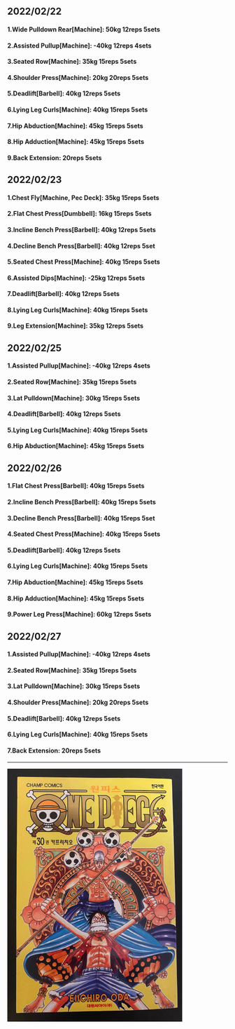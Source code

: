 ## 2022/02/22
#### 1.Wide Pulldown Rear\[Machine\]: 50kg 12reps 5sets
#### 2.Assisted Pullup\[Machine\]: -40kg 12reps 4sets
#### 3.Seated Row\[Machine]: 35kg 15reps 5sets
#### 4.Shoulder Press\[Machine\]: 20kg 20reps 5sets
#### 5.Deadlift\[Barbell\]: 40kg 12reps 5sets
#### 6.Lying Leg Curls\[Machine\]: 40kg 15reps 5sets
#### 7.Hip Abduction\[Machine\]: 45kg 15reps 5sets
#### 8.Hip Adduction\[Machine\]: 45kg 15reps 5sets
#### 9.Back Extension: 20reps 5sets

## 2022/02/23
#### 1.Chest Fly\[Machine, Pec Deck\]: 35kg 15reps 5sets
#### 2.Flat Chest Press\[Dumbbell\]: 16kg 15reps 5sets
#### 3.Incline Bench Press\[Barbell\]: 40kg 12reps 5sets 
#### 4.Decline Bench Press\[Barbell\]: 40kg 12reps 5set
#### 5.Seated Chest Press\[Machine\]: 40kg 15reps 5sets
#### 6.Assisted Dips\[Machine\]: -25kg 12reps 5sets
#### 7.Deadlift\[Barbell\]: 40kg 12reps 5sets
#### 8.Lying Leg Curls\[Machine\]: 40kg 15reps 5sets
#### 9.Leg Extension\[Machine]: 35kg 12reps 5sets

## 2022/02/25
#### 1.Assisted Pullup\[Machine\]: -40kg 12reps 4sets
#### 2.Seated Row\[Machine]: 35kg 15reps 5sets
#### 3.Lat Pulldown\[Machine\]: 30kg 15reps 5sets
#### 4.Deadlift\[Barbell\]: 40kg 12reps 5sets
#### 5.Lying Leg Curls\[Machine\]: 40kg 15reps 5sets
#### 6.Hip Abduction\[Machine\]: 45kg 15reps 5sets

## 2022/02/26
#### 1.Flat Chest Press\[Barbell\]: 40kg 15reps 5sets
#### 2.Incline Bench Press\[Barbell\]: 40kg 15reps 5sets 
#### 3.Decline Bench Press\[Barbell\]: 40kg 15reps 5set
#### 4.Seated Chest Press\[Machine\]: 40kg 15reps 5sets
#### 5.Deadlift\[Barbell\]: 40kg 12reps 5sets
#### 6.Lying Leg Curls\[Machine\]: 40kg 15reps 5sets
#### 7.Hip Abduction\[Machine\]: 45kg 15reps 5sets
#### 8.Hip Adduction\[Machine\]: 45kg 15reps 5sets
#### 9.Power Leg Press\[Machine\]: 60kg 12reps 5sets

## 2022/02/27
#### 1.Assisted Pullup\[Machine\]: -40kg 12reps 4sets
#### 2.Seated Row\[Machine]: 35kg 15reps 5sets
#### 3.Lat Pulldown\[Machine\]: 30kg 15reps 5sets
#### 4.Shoulder Press\[Machine\]: 20kg 20reps 5sets
#### 5.Deadlift\[Barbell\]: 40kg 12reps 5sets
#### 6.Lying Leg Curls\[Machine\]: 40kg 15reps 5sets
#### 7.Back Extension: 20reps 5sets

---

<img src='./_resources/__030.png' width='400px' />
